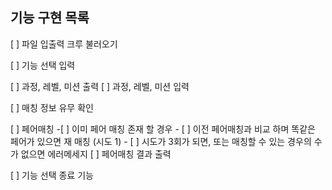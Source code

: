 ## 기능 구현 목록

[ ] 파일 입출력 크루 불러오기

[ ] 기능 선택 입력 

[ ] 과정, 레벨, 미션 출력
[ ] 과정, 레벨, 미션 입력

[ ] 매칭 정보 유무 확인

[ ] 페어매칭
    -[ ] 이미 페어 매칭 존재 할 경우 
        - [ ] 이전 페어매칭과 비교 하며 똑같은 페어가 있으면 재 매칭 (시도 1)
        - [ ] 시도가 3회가 되면, 또는 매칭할 수 있는 경우의 수가 없으면 에러메세지
[ ] 페어매칭 결과 출력

[ ] 기능 선택 종료 기능 



